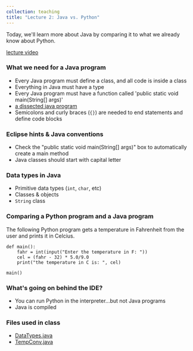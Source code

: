 ```yaml
---
collection: teaching
title: "Lecture 2: Java vs. Python"
---
```


Today, we'll learn more about Java by comparing it to what we already know
about Python.

[lecture video](https://youtu.be/KGI9kZirTqI)


### What we need for a Java program
* Every Java program must define a class, and all code is inside a class
* Everything in Java must have a type
* Every Java program must have a function called 'public static void main(String[] args)'
* [a dissected java program](https://lgw2.github.io/teaching/csci132-fall-2022/lectures/prog.pdf)
* Semicolons and curly braces (`{}`) are needed to end statements and define
	code blocks

### Eclipse hints & Java conventions
* Check the "public static void main(String[] args)" box to automatically
	create a main method
* Java classes should start with capital letter

### Data types in Java
* Primitive data types (`int`, `char`, etc)
* Classes & objects
* `String` class

### Comparing a Python program and a Java program
The following Python program gets a temperature in Fahrenheit from the user and prints
it in Celcius.
```
def main():
    fahr = int(input("Enter the temperature in F: "))
    cel = (fahr - 32) * 5.0/9.0
    print("the temperature in C is: ", cel)

main()
```

### What's going on behind the IDE?
* You can run Python in the interpreter...but not Java programs
* Java is compiled

### Files used in class
* [DataTypes.java](https://lgw2.github.io/teaching/csci132-fall-2022/lectures/DataTypes.java)
* [TempConv.java](https://lgw2.github.io/teaching/csci132-fall-2022/lectures/TempConv.java)
